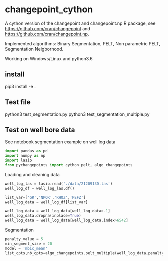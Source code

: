 # changepoint_cython
A cython version of the changepoint and  changepoint.np R package, see https://github.com/cran/changepoint and https://github.com/cran/changepoint.np.

Implemented algorithms:  Binary Segmentation, PELT, Non parametric PELT, Segmentation Neigborhood.

Working on Windows/Linux and python3.6
## install
pip3 install -e .
## Test file
python3 test_segmentation.py
python3 test_segmentation_multiple.py
## Test on well bore data 
See notebook segmentation example on well log data
```python
import pandas as pd
import numpy as np
import lasio
from pychangepoints import cython_pelt, algo_changepoints
```
Loading and cleaning data
```python
well_log_las = lasio.read('./data/2120913D.las')
well_log_df = well_log_las.df()

list_var=['GR','NPOR','RHOZ','PEFZ']
well_log_data = well_log_df[list_var]

well_log_data = well_log_data[well_log_data>-1]
well_log_data.dropna(inplace=True)
well_log_data = well_log_data[well_log_data.index>6542]
```
Segmentation 

```python
penalty_value = 5
min_segment_size = 20
model = 'mbic_mean'
list_cpts,nb_cpts=algo_changepoints.pelt_multiple(well_log_data,penalty_value, min_segment_size, model)
```

